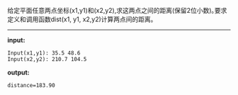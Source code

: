 给定平面任意两点坐标(x1,y1)和(x2,y2),求这两点之间的距离(保留2位小数)｡要求定义和调用函数dist(x1, y1, x2,y2)计算两点间的距离｡
****
**input:**
```
Input(x1,y1): 35.5 48.6
Input(x2,y2): 210.7 104.5
```
**output:**
```
distance=183.90
```